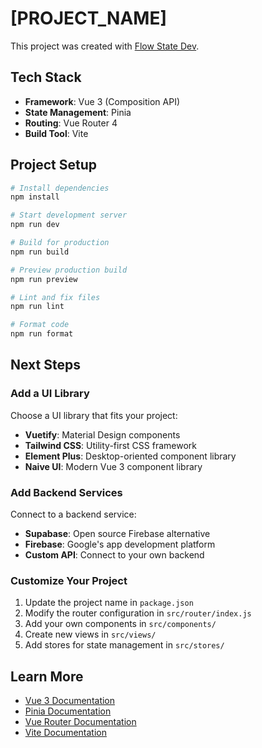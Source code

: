# [PROJECT_NAME]

This project was created with [Flow State Dev](https://github.com/jezweb/flow-state-dev).

## Tech Stack
- **Framework**: Vue 3 (Composition API)
- **State Management**: Pinia
- **Routing**: Vue Router 4
- **Build Tool**: Vite

## Project Setup

```bash
# Install dependencies
npm install

# Start development server
npm run dev

# Build for production
npm run build

# Preview production build
npm run preview

# Lint and fix files
npm run lint

# Format code
npm run format
```

## Next Steps

### Add a UI Library
Choose a UI library that fits your project:
- **Vuetify**: Material Design components
- **Tailwind CSS**: Utility-first CSS framework
- **Element Plus**: Desktop-oriented component library
- **Naive UI**: Modern Vue 3 component library

### Add Backend Services
Connect to a backend service:
- **Supabase**: Open source Firebase alternative
- **Firebase**: Google's app development platform
- **Custom API**: Connect to your own backend

### Customize Your Project
1. Update the project name in `package.json`
2. Modify the router configuration in `src/router/index.js`
3. Add your own components in `src/components/`
4. Create new views in `src/views/`
5. Add stores for state management in `src/stores/`

## Learn More
- [Vue 3 Documentation](https://vuejs.org/)
- [Pinia Documentation](https://pinia.vuejs.org/)
- [Vue Router Documentation](https://router.vuejs.org/)
- [Vite Documentation](https://vitejs.dev/)